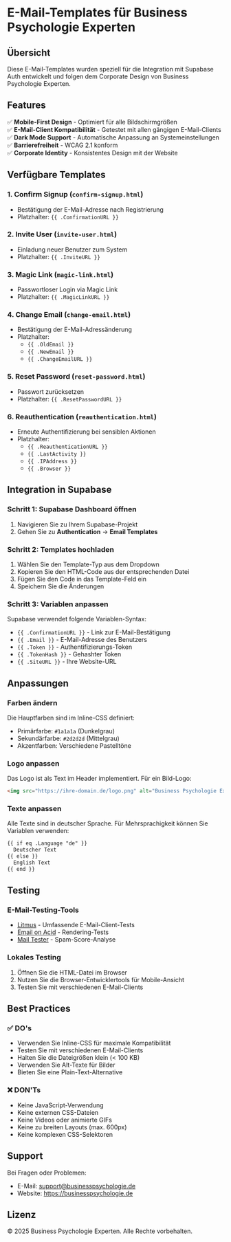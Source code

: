 # E-Mail-Templates für Business Psychologie Experten

## Übersicht

Diese E-Mail-Templates wurden speziell für die Integration mit Supabase Auth entwickelt und folgen dem Corporate Design von Business Psychologie Experten.

## Features

✅ **Mobile-First Design** - Optimiert für alle Bildschirmgrößen  
✅ **E-Mail-Client Kompatibilität** - Getestet mit allen gängigen E-Mail-Clients  
✅ **Dark Mode Support** - Automatische Anpassung an Systemeinstellungen  
✅ **Barrierefreiheit** - WCAG 2.1 konform  
✅ **Corporate Identity** - Konsistentes Design mit der Website  

## Verfügbare Templates

### 1. Confirm Signup (`confirm-signup.html`)
- Bestätigung der E-Mail-Adresse nach Registrierung
- Platzhalter: `{{ .ConfirmationURL }}`

### 2. Invite User (`invite-user.html`)
- Einladung neuer Benutzer zum System
- Platzhalter: `{{ .InviteURL }}`

### 3. Magic Link (`magic-link.html`)
- Passwortloser Login via Magic Link
- Platzhalter: `{{ .MagicLinkURL }}`

### 4. Change Email (`change-email.html`)
- Bestätigung der E-Mail-Adressänderung
- Platzhalter: 
  - `{{ .OldEmail }}`
  - `{{ .NewEmail }}`
  - `{{ .ChangeEmailURL }}`

### 5. Reset Password (`reset-password.html`)
- Passwort zurücksetzen
- Platzhalter: `{{ .ResetPasswordURL }}`

### 6. Reauthentication (`reauthentication.html`)
- Erneute Authentifizierung bei sensiblen Aktionen
- Platzhalter:
  - `{{ .ReauthenticationURL }}`
  - `{{ .LastActivity }}`
  - `{{ .IPAddress }}`
  - `{{ .Browser }}`

## Integration in Supabase

### Schritt 1: Supabase Dashboard öffnen
1. Navigieren Sie zu Ihrem Supabase-Projekt
2. Gehen Sie zu **Authentication** → **Email Templates**

### Schritt 2: Templates hochladen
1. Wählen Sie den Template-Typ aus dem Dropdown
2. Kopieren Sie den HTML-Code aus der entsprechenden Datei
3. Fügen Sie den Code in das Template-Feld ein
4. Speichern Sie die Änderungen

### Schritt 3: Variablen anpassen
Supabase verwendet folgende Variablen-Syntax:
- `{{ .ConfirmationURL }}` - Link zur E-Mail-Bestätigung
- `{{ .Email }}` - E-Mail-Adresse des Benutzers
- `{{ .Token }}` - Authentifizierungs-Token
- `{{ .TokenHash }}` - Gehashter Token
- `{{ .SiteURL }}` - Ihre Website-URL

## Anpassungen

### Farben ändern
Die Hauptfarben sind im Inline-CSS definiert:
- Primärfarbe: `#1a1a1a` (Dunkelgrau)
- Sekundärfarbe: `#2d2d2d` (Mittelgrau)
- Akzentfarben: Verschiedene Pastelltöne

### Logo anpassen
Das Logo ist als Text im Header implementiert. Für ein Bild-Logo:
```html
<img src="https://ihre-domain.de/logo.png" alt="Business Psychologie Experten" style="height: 40px;">
```

### Texte anpassen
Alle Texte sind in deutscher Sprache. Für Mehrsprachigkeit können Sie Variablen verwenden:
```html
{{ if eq .Language "de" }}
  Deutscher Text
{{ else }}
  English Text
{{ end }}
```

## Testing

### E-Mail-Testing-Tools
- [Litmus](https://litmus.com/) - Umfassende E-Mail-Client-Tests
- [Email on Acid](https://www.emailonacid.com/) - Rendering-Tests
- [Mail Tester](https://www.mail-tester.com/) - Spam-Score-Analyse

### Lokales Testing
1. Öffnen Sie die HTML-Datei im Browser
2. Nutzen Sie die Browser-Entwicklertools für Mobile-Ansicht
3. Testen Sie mit verschiedenen E-Mail-Clients

## Best Practices

### ✅ DO's
- Verwenden Sie Inline-CSS für maximale Kompatibilität
- Testen Sie mit verschiedenen E-Mail-Clients
- Halten Sie die Dateigrößen klein (< 100 KB)
- Verwenden Sie Alt-Texte für Bilder
- Bieten Sie eine Plain-Text-Alternative

### ❌ DON'Ts
- Keine JavaScript-Verwendung
- Keine externen CSS-Dateien
- Keine Videos oder animierte GIFs
- Keine zu breiten Layouts (max. 600px)
- Keine komplexen CSS-Selektoren

## Support

Bei Fragen oder Problemen:
- E-Mail: support@businesspsychologie.de
- Website: https://businesspsychologie.de

## Lizenz

© 2025 Business Psychologie Experten. Alle Rechte vorbehalten.